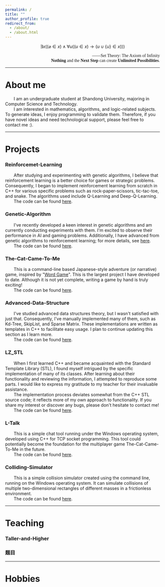 ```yaml
---
permalink: /
title: ""
author_profile: true
redirect_from: 
  - /about/
  - /about.html
---
```



<!-- <body style="background-color:#FFFFCC;">
</body> -->

<script src="https://cdn.mathjax.org/mathjax/latest/MathJax.js?config=TeX-AMS-MML_HTMLorMML"></script>
<div style="text-align: center;">

$$
  \exists x ((\varnothing  \in x) \wedge \forall u((u \in x) \rightarrow (u \cup \{u \}  \in x)))
$$

</div>
<div style="text-align: right;">  
  <span style="font-family: 'Times New Roman', serif;">
——Set Theory: The Axiom of Infinity<br/>
<b>Nothing</b> and the <b>Next Step</b> can create <b>Unlimited Possibilities</b>.

  </span>
</div>
<hr>

About me
=====
&emsp;&emsp;I am an undergraduate student at Shandong University, majoring in Computer Science and Technology.<br/>
&emsp;&emsp;I am interested in mathematics, algorithms, and logic-related subjects. To generate ideas, I enjoy programming to validate them. Therefore, if you have novel ideas and need technological support, please feel free to contact me :).

<hr>

Projects
=====

### Reinforcemet-Learning
&emsp;&emsp;After studying and experimenting with genetic algorithms, I believe that reinforcement learning is a better choice for games or strategic problems. Consequently, I began to implement reinforcement learning from scratch in C++ for various specific problems such as rock-paper-scissors, tic-tac-toe, and snake. The algorithms used include Q-Learning and Deep-Q-Learning.<br/>
&emsp;&emsp;The code can be found [here](https://github.com/xx-luozi-xx/Reinforcemet-Learning).


### Genetic-Algorithm
&emsp;&emsp;I've recently developed a keen interest in genetic algorithms and am currently conducting experiments with them. I'm excited to observe their performance in AI and gaming problems. Additionally, I have advanced from genetic algorithms to reinforcement learning; for more details, see [here](https://github.com/xx-luozi-xx/Reinforcemet-Learning).<br/>
&emsp;&emsp;The code can be found [here](https://github.com/xx-luozi-xx/Genetic_Algorithm).

### The-Cat-Came-To-Me
&emsp;&emsp;This is a command-line based Japanese-style adventure (or narrative) game, inspired by "[Word Game](https://wordgame.cc/)". This is the largest project I have developed to date. Although it is not yet complete, writing a game by hand is truly exciting!<br/>
&emsp;&emsp;The code can be found [here](https://github.com/xx-luozi-xx/The-Cat-Came-To-Me).


### Advanced-Data-Structure
&emsp;&emsp;I've studied advanced data structures theory, but I wasn't satisfied with just that. Consequently, I've manually implemented many of them, such as Kd-Tree, SkipList, and Sparse Matrix. These implementations are written as templates in C++ to facilitate easy usage. I plan to continue updating this section as I learn more.<br/>
&emsp;&emsp;The code can be found [here](https://github.com/xx-luozi-xx/Advanced-Data-Structures).

### LZ_STL
&emsp;&emsp;When I first learned C++ and became acquainted with the Standard Template Library (STL), I found myself intrigued by the specific implementation of many of its classes. After learning about their functionality and reviewing the information, I attempted to reproduce some parts. I would like to express my gratitude to my teacher for their invaluable assistance.<br/>
&emsp;&emsp;The implementation process deviates somewhat from the C++ STL source code; it reflects more of my own approach to functionality. If you share my interest or discover any bugs, please don't hesitate to contact me!<br/>
&emsp;&emsp;The code can be found [here](https://github.com/xx-luozi-xx/LZ_STL).

### L-Talk
&emsp;&emsp;This is a simple chat tool running under the Windows operating system, developed using C++ for TCP socket programming. This tool could potentially become the foundation for the multiplayer game The-Cat-Came-To-Me in the future.<br/>
&emsp;&emsp;The code can be found [here](https://github.com/xx-luozi-xx/The-Cat-Came-To-Me).

### Colliding-Simulator
&emsp;&emsp;This is a simple collision simulator created using the command line, running on the Windows operating system. It can simulate collisions of multiple two-dimensional rectangles of different masses in a frictionless environment.<br/>
&emsp;&emsp;The code can be found [here](https://github.com/xx-luozi-xx/Colliding-Simulator).


<hr>

Teaching
=====

### Taller-and-Higher

### 题目
<!-- 
math
程设助教
 -->

<hr>

Hobbies
=====

<!-- 
网瘾
下头
上头
game
 -->


<!-- Create content & metadata
------
For site content, there is one markdown file for each type of content, which are stored in directories like _publications, _talks, _posts, _teaching, or _pages. For example, each talk is a markdown file in the [_talks directory](https://github.com/academicpages/academicpages.github.io/tree/master/_talks). At the top of each markdown file is structured data in YAML about the talk, which the theme will parse to do lots of cool stuff. The same structured data about a talk is used to generate the list of talks on the [Talks page](https://academicpages.github.io/talks), each [individual page](https://academicpages.github.io/talks/2012-03-01-talk-1) for specific talks, the talks section for the [CV page](https://academicpages.github.io/cv), and the [map of places you've given a talk](https://academicpages.github.io/talkmap.html) (if you run this [python file](https://github.com/academicpages/academicpages.github.io/blob/master/talkmap.py) or [Jupyter notebook](https://github.com/academicpages/academicpages.github.io/blob/master/talkmap.ipynb), which creates the HTML for the map based on the contents of the _talks directory). -->
